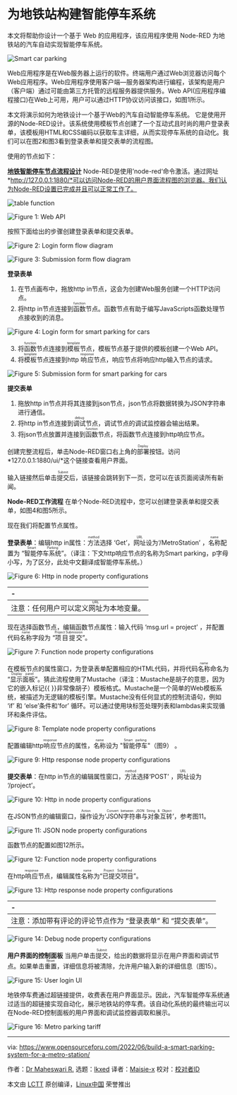 [#]: subject: "Build a Smart Parking System for a Metro Station"
[#]: via: "https://www.opensourceforu.com/2022/06/build-a-smart-parking-system-for-a-metro-station/"
[#]: author: "Dr Maheswari R. https://www.opensourceforu.com/author/dr-maheswari-r/"
[#]: collector: "lkxed"
[#]: translator: "Maisie-x "
[#]: reviewer: " "
[#]: publisher: " "
[#]: url: " "

为地铁站构建智能停车系统
======
本文将帮助你设计一个基于 Web 的应用程序，该应用程序使用 Node-RED 为地铁站的汽车自动实现智能停车系统。

![Smart car parking][1]

Web应用程序是在Web服务器上运行的软件。终端用户通过Web浏览器访问每个Web应用程序。Web应用程序使用客户端—服务器架构进行编程，该架构是用户（客户端）通过可能由第三方托管的远程服务器提供服务。Web API(应用程序编程接口)在Web上可用，用户可以通过HTTP协议访问该接口，如图1所示。

本文将演示如何为地铁设计一个基于Web的汽车自动智能停车系统。 它是使用开源的Node-RED设计。该系统使用模板节点创建了一个互动式且时尚的用户登录表单，该模板用HTML和CSS编码以获取车主详细，从而实现停车系统的自动化。我们可以在图2和图3看到登录表单和提交表单的流程图。

使用的节点如下：

**[地铁智能停车节点流程设计][2]**
Node-RED是使用’node-red‘命令激活。通过网址 *http://127.0.0.1:1880/*可以访问Node-RED的用户界面流程图的浏览器。我们认为Node-RED设置已完成并且可以正常工作了。

![table function][3]

![Figure 1: Web API][4]

按照下面给出的步骤创建登录表单和提交表单。

![Figure 2: Login form flow diagram][5]

![Figure 3: Submission form flow diagram][6]

**登录表单**

1) 在节点画布中，拖放http in节点，这会为创建Web服务创建一个HTTP访问点。
2) 将http in节点连接到<ruby>函数<rt>function</rt></ruby>节点。函数节点有助于编写JavaScripts函数处理节点接收到的消息。

![Figure 4: Login form for smart parking for cars][7]

3) 将<ruby>函数<rt>function</rt></ruby>节点连接到<ruby>模板<rt>template</rt></ruby>节点，模板节点基于提供的模板创建一个Web API。
4) 将<ruby>模板<rt>template</rt></ruby>节点连接到http <ruby>响应<rt>response</rt></ruby>节点，响应节点将响应http输入节点的请求。

![Figure 5: Submission form for smart parking for cars][8]

**提交表单**

1) 拖放http in节点并将其连接到json节点，json节点将数据转换为JSON字符串进行通信。
2) 将http in节点连接到<ruby>调试<rt>debug</rt></ruby>节点，调试节点的调试监控器会输出结果。
3) 将json节点放置并连接到<ruby>函数<rt>function</rt></ruby>节点，将函数节点连接到http响应节点。

创建完整流程后，单击Node-RED窗口右上角的<ruby>部署<rt>Deploy</rt></ruby>按钮。访问*127.0.0.1:1880/ui/*这个链接查看用户界面。

输入链接然后单击<ruby>提交<rt>Submit</rt></ruby>后，该链接会跳转到下一页，您可以在该页面阅读所有新闻。

**Node-RED工作流程**
在单个Node-RED流程中，您可以创建登录表单和提交表单，如图4和图5所示。

现在我们将配置节点属性。

**登录表单**：编辑http in属性：<ruby>方法<rt>method</rt></ruby>选择 ‘Get’，<ruby>网址<rt>URL</rt></ruby>设为‘/MetroStation’ ，<ruby>名称<rt>name</rt></ruby>配置为 “<ruby>智能停车系统<rt>Smart Parking</rt></ruby>”。（译注：下文http响应节点的名称为Smart parking，p字母小写，为了区分，此处中文翻译成智能停车系统。）

![Figure 6: Http in node property configurations][9]

| - |
| :- |
| 注意：任何用户可以定义<ruby>网址<rt>URL</rt></ruby>为本地变量。 |

现在选择函数节点，编辑函数节点属性：输入代码 ‘msg.url = project’ ，并配置代码<ruby>名称<rt>name</rt></ruby>字段为 “<ruby>项目提交<rt>Project Submission</rt></ruby>”。

![Figure 7: Function node property configurations][10]

在模板节点的属性窗口，为登录表单配置相应的HTML代码，并将代码<ruby>名称<rt>name</rt></ruby>命名为 “<ruby>显示面板<rt>Display panel</rt></ruby>”。猜此流程使用了Mustache（译注：Mustache是胡子的意思，因为它的嵌入标记{{ }}非常像胡子）模板格式。Mustache是一个简单的Web模板系统，被描述为无逻辑的模板引擎。Mustache没有任何显式的控制流语句，例如 ‘if’ 和 ‘else’条件和‘for’ 循环。可以通过使用块标签处理列表和lambdas来实现循环和条件评估。

![Figure 8: Template node property configurations][11]

配置编辑http<ruby>响应<rt>response</rt></ruby>节点的属性，<ruby>名称<rt>name</rt></ruby>设为 "<ruby>智能停车<rt>Smart parking</rt></ruby>"（图9） 。

![Figure 9: Http response node property configurations][12]

**提交表单**：在http in节点的编辑属性窗口，<ruby>方法<rt>method</rt></ruby>选择‘POST’ ，<ruby>网址<rt>URL</rt></ruby>设为 ‘/project’。

![Figure 10: Http in node property configurations][13]

在JSON节点的编辑窗口，<ruby>操作<rt>Action</rt></ruby>设为‘<ruby>JSON字符串与对象互转<rt>Convert between JSON String & Object</rt></ruby>’，参考图11。

![Figure 11: JSON node property configurations][14]

函数节点的配置如图12所示。

![Figure 12: Function node property configurations][15]

在http<ruby>响应<rt>response</rt></ruby>节点，编辑属性<ruby>名称<rt>name</rt></ruby>为“<ruby>已提交项目<rt>Project Submitted</rt></ruby>”。

![Figure 13: Http response node property configurations][16]

| - |
| :- |
| 注意：添加带有评论的评论节点作为 “登录表单” 和 “提交表单”。 |

![Figure 14: Debug node property configurations][17]

**用户界面的控制面板**
当用户单击<ruby>提交<rt>Submit</rt></ruby>，给出的数据将显示在用户界面和调试节点。如果单击<ruby>重置<rt>Reset</rt></ruby>，详细信息将被清除，允许用户输入新的详细信息（图15）。

![Figure 15: User login UI][18]

地铁停车费通过超链接提供，收费表在用户界面显示。因此，汽车智能停车系统通过适当的超链接实现自动化，展示地铁站的停车费。该自动化系统的最终输出可以在Node-RED控制面板的用户界面和调试监控器调取和展示。

![Figure 16: Metro parking tariff][19]

--------------------------------------------------------------------------------

via: https://www.opensourceforu.com/2022/06/build-a-smart-parking-system-for-a-metro-station/

作者：[Dr Maheswari R.][a]
选题：[lkxed][b]
译者：[Maisie-x](https://github.com/译者ID)
校对：[校对者ID](https://github.com/校对者ID)

本文由 [LCTT](https://github.com/LCTT/TranslateProject) 原创编译，[Linux中国](https://linux.cn/) 荣誉推出

[a]: https://www.opensourceforu.com/author/dr-maheswari-r/
[b]: https://github.com/lkxed
[1]: https://www.opensourceforu.com/wp-content/uploads/2022/04/Smart-car-parking.jpg
[2]: https://www.opensourceforu.com/wp-content/uploads/2022/04/table-function-node-red.jpg
[3]: https://www.opensourceforu.com/wp-content/uploads/2022/04/table-function-node-red.jpg
[4]: https://www.opensourceforu.com/wp-content/uploads/2022/04/Figure-1-Web-Application-Programming-Interface300.jpg
[5]: https://www.opensourceforu.com/wp-content/uploads/2022/04/Figure-2-Login-Form-Flow-Diagram300.jpg
[6]: https://www.opensourceforu.com/wp-content/uploads/2022/04/Figure-3-Submission-Form-Flow-Diagram300.jpg
[7]: https://www.opensourceforu.com/wp-content/uploads/2022/04/Figure-4-Login-Form-of-Metro-Smart-Car-Parking300.jpg
[8]: https://www.opensourceforu.com/wp-content/uploads/2022/04/Figure-5-Submission-Form-of-Metro-Smart-Car-Parking300.jpg
[9]: https://www.opensourceforu.com/wp-content/uploads/2022/04/Figure-6-Http-in-Node-Property-Configurations300.jpg
[10]: https://www.opensourceforu.com/wp-content/uploads/2022/04/Figure-7-Function-Node-Property-Configurations300.jpg
[11]: https://www.opensourceforu.com/wp-content/uploads/2022/04/Figure-8-Template-Node-Property-Configurations300.jpg
[12]: https://www.opensourceforu.com/wp-content/uploads/2022/04/Figure-9-Template-Node-Property-Configurations300.jpg
[13]: https://www.opensourceforu.com/wp-content/uploads/2022/04/Figure-10-Http-in-Node-Property-Configurations300.jpg
[14]: https://www.opensourceforu.com/wp-content/uploads/2022/04/Figure-11-Json-Node-Property-Configurations300.jpg
[15]: https://www.opensourceforu.com/wp-content/uploads/2022/04/Figure-12-Function-Node-Property-Configurations300.jpg
[16]: https://www.opensourceforu.com/wp-content/uploads/2022/04/Figure-13-Http-Response-Node-Property-Configurations300.jpg
[17]: https://www.opensourceforu.com/wp-content/uploads/2022/04/Figure-14-Debug-Node-Property-Configurations300.jpg
[18]: https://www.opensourceforu.com/wp-content/uploads/2022/04/Figure-15-User-Login-UI300.jpg
[19]: https://www.opensourceforu.com/wp-content/uploads/2022/04/Figure-16-Parking-Tariff-Metro300.jpg
